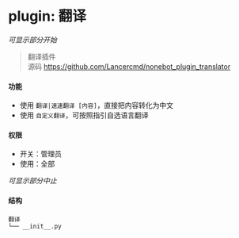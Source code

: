 # plugin: 翻译

*可显示部分开始*

> 翻译插件   
> 源码 https://github.com/Lancercmd/nonebot_plugin_translator

#### 功能

- 使用 `翻译|速速翻译 [内容]`，直接把内容转化为中文
- 使用 `自定义翻译`，可按照指引自选语言翻译

#### 权限

- 开关：管理员
- 使用：全部

*可显示部分中止*

#### 结构

```
翻译
└── __init__.py
```
